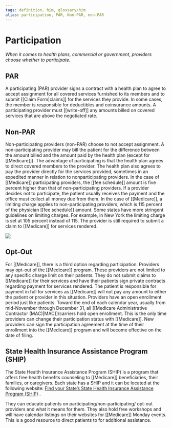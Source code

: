 ```yaml
---
tags: definition, him, glossary/him
alias: participation, PAR, Non-PAR, non-PAR
---
```

# Participation
*When it comes to health plans, commercial or government, providers choose whether to participate.*

## PAR
A participating (PAR) provider signs a contract with a health plan to agree to accept assignment for all covered services furnished to its members and to submit [[Claim Form|claims]] for the services they provide. In some cases, the member is responsible for deductibles and coinsurance amounts. A participating provider must [[write-off]] any amounts billed on covered services that are above the negotiated rate. 
## Non-PAR
Non-participating providers (non-PAR) choose to not accept assignment. A non-participating provider may bill the patient for the difference between the amount billed and the amount paid by the health plan (except for [[Medicare]]). The advantage of participating is that the health plan agrees to direct covered members to the provider. The health plan also agrees to pay the provider directly for the services provided, sometimes in an expedited manner in relation to nonparticipating providers. In the case of [[Medicare]] participating providers, the [[fee schedule]] amount is five percent higher than that of non-participating providers. If a provider decides not to participate, the patient usually receives the payment and the office must collect all money due from them. In the case of [[Medicare]], a limiting charge applies to non-participating providers, which is 115 percent of the physician [[fee schedule]] amount. Some states have more stringent guidelines on limiting charges. For example, in New York the limiting charge is set at 105 percent instead of 115. The provider is still required to submit a claim to [[Medicare]] for services rendered.

![](https://i.imgur.com/vm7hEig.png)

## Opt-Out
For [[Medicare]], there is a third option regarding participation. Providers may opt-out of the [[Medicare]] program. These providers are not limited to any specific charge limit on their patients. They do not submit claims to [[Medicare]] for their services and have their patients sign private contracts regarding payment for services rendered. The patient is responsible for payment in full for services as [[Medicare]] will not pay any amount to either the patient or provider in this situation. Providers have an open enrollment period just like patients. Toward the end of each calendar year, usually from mid-November through December 31, all [[Medicare Administrative Contractor (MAC)|MAC]]/carriers hold open enrollment. This is the only time providers can change their participation status with [[Medicare]]. New providers can sign the participation agreement at the time of their enrollment into the [[Medicare]] program and will become effective on the date of filing.

## State Health Insurance Assistance Program (SHIP)
The State Health Insurance Assistance Program (SHIP) is a program that offers free health benefits counseling to [[Medicare]] beneficiaries, their families, or caregivers. Each state has a SHIP and it can be located at the following website: [Find your State’s State Health Insurance Assistance Program (SHIP)](https://www.seniorsresourceguide.com/directories/National/SHIP) .

They can educate patients on participating/non-participating/ opt-out providers and what it means for them. They also hold free workshops and will have calendar listings on their websites for [[Medicare]] Monday events. This is a good resource to direct patients to for additional assistance.
